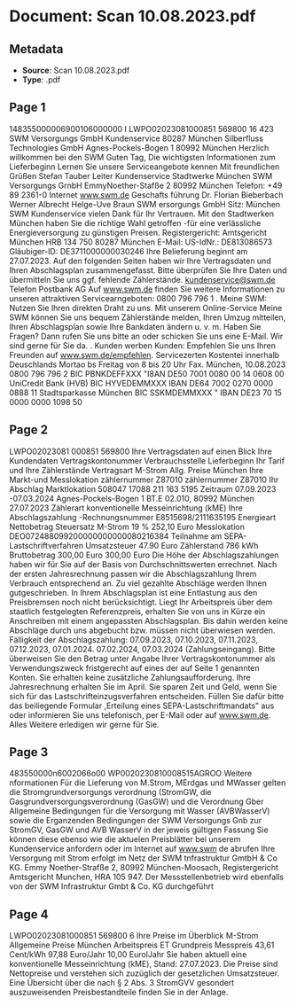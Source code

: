 # Document: Scan 10.08.2023.pdf

## Metadata
- **Source**: Scan 10.08.2023.pdf
- **Type**: .pdf

## Page 1

148355000006900106000000 
I LWPO02023081000851 569800 
16 
423 SWM Versorgungs GmbH Kundenservice 80287 München 
Silberfluss Technologies 
GmbH 
Agnes-Pockels-Bogen 1 
80992 München 
Herzlich willkommen bei den SWM 
Guten Tag, 
Die wichtigsten Informationen zum Lieferbeginn 
Lernen Sie unsere Serviceangebote kennen 
Mit freundlichen Grüßen 
Stefan Tauber 
Leiter Kundenservice Stadtwerke 
München 
SWM Versorgungs GrnbH 
EmmyNoether-Stafße 2 
80992 München 
Telefon: +49 89 2361-0 
Internet www.swm.de Geschafts führung 
Dr. Florian Bieberbach 
Werner Albrecht 
Helge-Uve Braun SWM ersorgungs GmbH 
Sitz: München SWM 
Kundenservice 
vielen Dank für Ihr Vertrauen. Mit den Stadtwerken München haben Sie die richtige Wahl getroffen 
-für eine verlässliche Energieversorgung zu günstigen Preisen. 
Registergericht: Amtsgericht München 
HRB 134 750 80287 München 
E-Mail: 
US-IdNr.: DE813086573 
Glâubiger-ID: DE3711000000030246 Ihre Belieferung beginnt am 27.07.2023. Auf den folgenden Seiten haben wir Ihre Vertragsdaten 
und Ihren Abschlagsplan zusammengefasst. Bitte überprüfen Sie Ihre Daten und übermitteln Sie 
uns ggf. fehlende Zählerstände. kundenservice@swm.de 
Telefon 
Postbank AG Auf www.swm.de finden Sie weitere Informationen zu unseren attraktiven Servicearngeboten: 0800 796 796 1 
. Meine SWM: Nutzen Sie Ihren direkten Draht zu uns. Mit unserem Online-Service Meine SWM 
können Sie uns bequem Zählerstände melden, Ihren Umzug mitteilen, Ihren Abschlagsplan 
sowie Ihre Bankdaten ändern u. v. m. 
Haben Sie Fragen? Dann rufen Sie uns bitte an oder schicken Sie uns eine E-Mail. Wir sind 
gerne für Sie da. . Kunden werben Kunden: Empfehlen Sie uns Ihren Freunden auf www.swm.de/empfehlen. Servicezerten Kostentei innerhalb Deuschlands 
Mortao bs Freitag von 8 bis 20 Uhr Fax. 
München, 10.08.2023 0800 796 796 2 
BIC PBNKDEFFXXX "I8AN DE50 7001 0080 00 14 0608 00 
UniCredit Bank (HVB) 
BIC HYVEDEMMXXX IBAN DE64 7002 0270 0000 0888 11 
Stadtsparkasse München 
BIC SSKMDEMMXXX " IBAN DE23 70 15 0000 0000 1098 50

## Page 2

LWPO02023081 000851 569800 Ihre Vertragsdaten auf einen Blick 
Ihre Kundendaten 
Vertragskontonummer 
Verbrauchsstelle 
Lieferbeginn 
Ihr Tarif und Ihre Zählerstände 
Vertragsart 
M-Strom Allg. Preise München 
Ihre Markt-und Messlokation 
zählernummer 
Z87010 zählernummer 
Z87010 
Ihr Abschlag Marktlokation 
508047 17088 211 163 5195 
Zeitraum 
07.09.2023 -07.03.2024 Agnes-Pockels-Bogen 1 BT.E 02.010, 80992 München 
27.07.2023 
Zählerart 
konventionelle Messeinrichtung (kME) 
Ihre Abschlagszahlung -Rechnungsnummer E8515698/2111635195 
Energieart Nettobetrag Steuersatz 
M-Strom 19 % 252,10 Euro Messlokation 
DEO072488099200000000000080216384 
Teilnahme am SEPA-Lastschriftverfahren Umsatzsteuer 
47.90 Euro Zählerstand 
786 kWh 
Bruttobetrag 300,00 Euro 
300,00 Euro 
Die Höhe der Abschlagszahlungen haben wir für Sie auf der Basis von Durchschnittswerten 
errechnet. Nach der ersten Jahresrechnung passen wir die Abschlagszahlung Ihrem Verbrauch 
entsprechend an. Zu viel gezahlte Abschläge werden Ihnen gutgeschrieben. 
In Ihrem Abschlagsplan ist eine Entlastung aus den Preisbremsen noch nicht berücksichtigt. 
Liegt Ihr Arbeitspreis über dem staatlich festgelegten Referenzpreis, erhalten Sie von uns in 
Kürze ein Anschreiben mit einem angepassten Abschlagsplan. Bis dahin werden keine 
Abschläge durch uns abgebucht bzw. müssen nicht überwiesen werden. 
Fälligkeit der Abschlagszahlung: 07.09.2023, 07.10.2023, 07.11.2023, 07.12.2023, 07.01.2024. 
07.02.2024, 07.03.2024 (Zahlungseingang). Bitte überweisen Sie den Betrag unter Angabe Ihrer 
Vertragskontonummer als Verwendungszweck fristgerecht auf eines der auf Seite 1 genannten 
Konten. Sie erhalten keine zusätzliche Zahlungsaufforderung. Ihre Jahresrechnung erhalten Sie im 
April. 
Sie sparen Zeit und Geld, wenn Sie sich für das Lastschrifteinzugsverfahren entscheiden. 
Füllen Sie dafür bitte das beiliegende Formular ,Erteilung eines SEPA-Lastschriftmandats" aus 
oder informieren Sie uns telefonisch, per E-Mail oder auf www.swm.de. Alles Weitere erledigen wir 
gerne für Sie.

## Page 3

483550000n6002066o00 
WP0020230810008515AGROO Weitere nformationen 
Für die Lieferung von M.Strom, MErdgas und MWasser gelten die Stromgrundversorgungs 
verordnung (StromGW, die Gasgrundversorgungsverordnung (GasGW) und die Verordnung Gber Allgemeine Bedingungen für die Versorgung mit Wasser (AVBWasserV) sowie die 
Erganzenden Bedingungen der SWM Versorgungs Gnb zur StromGV, GasGW und 
AVB WasserV in der jeweis gültigen Fassung Sie können diese ebenso wie die aktuelen Preisblätter bei unserem Kundenservice anfordern oder im Internet auf www.swm de abrufen 
Ihre Versorgung mit Strom erfolgt im Netz der SWM tnfrastruktur GmtbH & Co KG. 
Emmy Noether-Strafße 2, 80992 München-Moosach, Registergericht Amtsgericht Munchen, HRA 105 947. Der Messstellenbetrieb wird ebenfalls von der SWM Infrastruktur Gmbt & Co. KG 
durchgeführt

## Page 4

LWPO02023081000851 569800 
6 Ihre Preise im Überblick 
M-Strom Allgemeine Preise München 
Arbeitspreis ET 
Grundpreis 
Messpreis 43,61 Cent/kWh 
97,88 Euro/Jahr 
10,00 EurolJahr 
Sie haben aktuell eine konventionelle Messeinrichtung (kME), Stand: 27.07.2023. 
Die Preise sind Nettopreise und verstehen sich zuzüglich der gesetzlichen Umsatzsteuer. 
Eine Übersicht über die nach § 2 Abs. 3 StromGVV gesondert auszuweisenden Preisbestandteile 
finden Sie in der Anlage.
